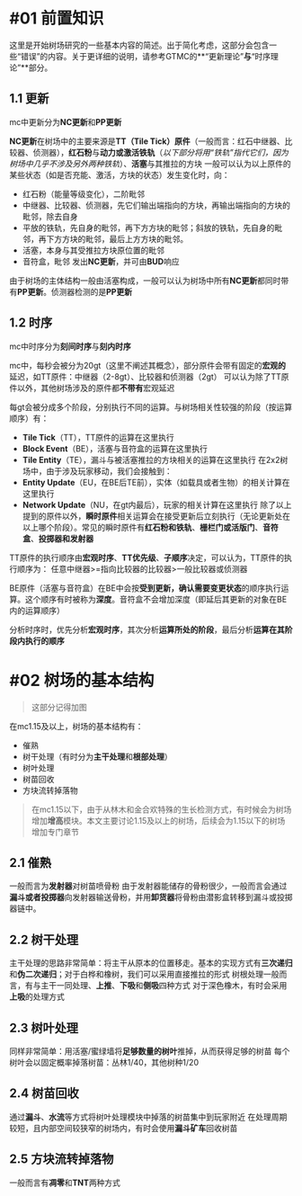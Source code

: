 # #01 前置知识

这里是开始树场研究的一些基本内容的简述。出于简化考虑，这部分会包含一些“错误”的内容。关于更详细的说明，请参考GTMC的**“更新理论”**与**“时序理论”**部分。

## 1.1 更新

mc中更新分为**NC更新**和**PP更新**

**NC更新**在树场中的主要来源是**TT（Tile Tick）原件**（一般而言：红石中继器、比较器、侦测器），**红石粉**与**动力或激活铁轨**（*以下部分将用“铁轨”指代它们，因为树场中几乎不涉及另外两种铁轨*）、**活塞**与其推拉的方块
一般可以认为以上原件的某些状态（如是否充能、激活，方块的状态）发生变化时，向：
- 红石粉（能量等级变化），二阶毗邻
- 中继器、比较器、侦测器，先它们输出端指向的方块，再输出端指向的方块的毗邻，除去自身
- 平放的铁轨，先自身的毗邻，再下方方块的毗邻；斜放的铁轨，先自身的毗邻，再下方方块的毗邻，最后上方方块的毗邻。
- 活塞，本身与其受推拉方块原位置的毗邻
- 音符盒，毗邻
发出**NC更新**，并可由**BUD**响应

由于树场的主体结构一般由活塞构成，一般可以认为树场中所有**NC更新**都同时带有**PP更新**。侦测器检测的是**PP更新**

## 1.2 时序

mc中时序分为**刻间时序**与**刻内时序**

mc中，每秒会被分为20gt（这里不阐述其概念），部分原件会带有固定的**宏观的**延迟，如TT原件：中继器（2-8gt）、比较器和侦测器（2gt）
可以认为除了TT原件以外，其他树场涉及的原件都**不带有**宏观延迟

每gt会被分成多个阶段，分别执行不同的运算。与树场相关性较强的阶段（按运算顺序）有：
- **Tile Tick**（TT），TT原件的运算在这里执行
- **Block Event**（BE），活塞与音符盒的运算在这里执行
- **Tile Entity**（TE），漏斗与被活塞推拉的方块相关的运算在这里执行
在2x2树场中，由于涉及玩家移动，我们会接触到：
- **Entity Update**（EU，在BE后TE前），实体（如载具或者生物）的相关计算在这里执行
- **Network Update**（NU，在gt内最后），玩家的相关计算在这里执行
除了以上提到的原件以外，**瞬时原件**相关运算会在接受更新后立刻执行（无论更新处在以上哪个阶段）。常见的瞬时原件有**红石粉和铁轨**、**栅栏门或活版门**、**音符盒**、**投掷器和发射器**

TT原件的执行顺序由**宏观时序**、**TT优先级**、**子顺序**决定，可以认为，TT原件的执行顺序为：
任意中继器>=指向比较器的比较器>一般比较器或侦测器

BE原件（活塞与音符盒）在BE中会按**受到更新，确认需要变更状态**的顺序执行运算。这个顺序有时被称为**深度**。音符盒不会增加深度（即延后其更新的对象在BE内的运算顺序）

分析时序时，优先分析**宏观时序**，其次分析**运算所处的阶段**，最后分析**运算在其阶段内执行的顺序**


# #02 树场的基本结构
>这部分记得加图

在mc1.15及以上，树场的基本结构有：
- 催熟
- 树干处理（有时分为**主干处理**和**根部处理**）
- 树叶处理
- 树苗回收
- 方块流转掉落物
>在mc1.15以下，由于从林木和金合欢特殊的生长检测方式，有时候会为树场增加**增高**模块。本文主要讨论1.15及以上的树场，后续会为1.15以下的树场增加专门章节

## 2.1 催熟

一般而言为**发射器**对树苗喷骨粉
由于发射器能储存的骨粉很少，一般而言会通过**漏斗或者投掷器**向发射器输送骨粉，并用**卸货器**将骨粉由潜影盒转移到漏斗或投掷器链中。

## 2.2 树干处理

主干处理的思路非常简单：将主干从原本的位置移走。基本的实现方式有**三次递归**和**伪二次递归**；对于白桦和橡树，我们可以采用直接推拉的形式
树根处理一般而言，有与主干一同处理、**上推**、**下吸**和**侧吸**四种方式
对于深色橡木，有时会采用**上吸**的处理方式

## 2.3 树叶处理

同样非常简单：用活塞/蜜绿墙将**足够数量的树叶**推掉，从而获得足够的树苗
每个树叶会以固定概率掉落树苗：丛林1/40，其他树种1/20

## 2.4 树苗回收

通过**漏斗**、**水流**等方式将树叶处理模块中掉落的树苗集中到玩家附近
在处理周期较短，且内部空间较狭窄的树场内，有时会使用**漏斗矿车**回收树苗

## 2.5 方块流转掉落物

一般而言有**凋零**和**TNT**两种方式